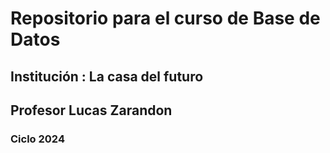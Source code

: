 # Repositorio para el curso de Base de Datos
## Institución : La casa del futuro
##  Profesor Lucas Zarandon
### Ciclo 2024
